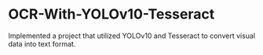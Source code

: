 # OCR-With-YOLOv10-Tesseract
Implemented a project that utilized YOLOv10 and Tesseract to convert visual data into text format.
